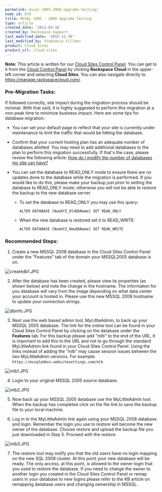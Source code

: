 ```yaml
---
permalink: mssql-2005-2008-upgrade-testing/
node_id: 679
title: MSSQL 2005 - 2008 Upgrade Testing
type: article
created_date: '2011-03-16'
created_by: Rackspace Support
last_modified_date: '2015-12-30'
last_modified_by: Stephanie Fillmon
product: Cloud Sites
product_url: cloud-sites
---
```


**Note:** This article is written for our [Cloud Sites Control Panel](https://manage.rackspacecloud.com/). You can get to it from the [Cloud Control Panel](https://mycloud.rackspace.com) by clicking **Rackspace Cloud** in the upper-left corner and selecting **Cloud Sites**. You can also navigate directly to <https://manage.rackspacecloud.com/>.

### Pre-Migration Tasks:

If followed correctly, site impact during the migration process should
be minimal. With that said, it is highly suggested to perform this
migration at a non-peak time to minimize business impact. Here are some
tips for database migration:

-   You can set your default page to reflect that your site is currently
    under maintenance to limit the traffic that would be hitting
    the database.

-   Confirm that your current hosting plan has an adequate number of
    databases allotted. You may need to add additional databases to the
    plan to perform this migration successfully. If that's the case,
    please review the following article: [How do I modify the number of databases my site can have?](https://community.rackspace.com/products/f/26/t/285)

-   You can set the database to READ_ONLY mode to ensure there are no
    updates done to the database while the migration is performed. If
    you would like to do this, please make your backup *just prior* to
    setting the database to READ_ONLY mode; otherwise you will not be
    able to restore the backup to the new database server.
    -   To set the database to READ_ONLY you may use this query:

            ALTER DATABASE [NumXYZ_OldDbName] SET READ_ONLY

    -   When the new database is restored set it to READ_WRITE:

            ALTER DATABASE [NumXYZ_NewDbName] SET READ_WRITE

### Recommended Steps:

1. Create a new MSSQL 2008 database in the Cloud Sites Control Panel
under the "Features" tab of the domain your MSSQL2005 database is on.

  <img src="http://c0476992.cdn.cloudfiles.rackspacecloud.com/createdb1.JPG" alt="createdb1.JPG" />

2. After the database has been created, please view its properties (as
shown below) and note the change in the hostname. The information for
you database will vary from the image depending on what data center your
account is hosted in. Please use this new MSSQL 2008 hostname to update
your connection strings.

  <img src="http://c0476992.cdn.cloudfiles.rackspacecloud.com/dbinfo.JPG" alt="dbinfo.JPG" />

3. Next use the web based admin tool, MyLittleAdmin, to back up your
MSSQL 2005 database. The link for the online tool can be found in your
Cloud Sites Control Panel by clicking on the database under the
**Features** tab. For this backup please add "mlb" to the end of the
URL. It is important to add this to the URL and not to go through the
standard MyLittleAdmin link found in your Cloud Sites Control Panel.
Using the links instead of adding the "mlb" may cause session issues
between the two MyLittleAdmin versions. For example:
`https://mssqladmin.websitesettings.com/mlb`

  <img src="http://c0476992.cdn.cloudfiles.rackspacecloud.com/mlb1.JPG" alt="mlb1.JPG" />

4. Login to your original MSSQL 2005 source database.

  <img src="http://c0476992.cdn.cloudfiles.rackspacecloud.com/mlb2.JPG" alt="mlb2.JPG" />

5. Now back up your MSSQL 2005 database use the MyLittleAdmin tool. When
the backup has completed click on the file link to save the backup file
to your local machine.

6. Log in to the MyLittleAdmin link again using your MSSQL 2008 database
and login. Remember the login you use to restore will become the new
owner of the database. Choose restore and upload the backup file you
just downloaded in Step 5. Proceed with the restore.

  <img src="http://c0476992.cdn.cloudfiles.rackspacecloud.com/mlb3.JPG" alt="mlb3.JPG" />

7. The restore tool may notify you that the old users have no login
mapping on the new SQL 2008 cluster. At this point your new database
will be ready. The only access, at this point, is allowed to the owner
login that you used to restore the database. If you need to change the
owner to another login you created in the Cloud Sites Control Panel or
remap users in your database to new logins please refer to the KB
article on remapping database users and changing ownership in MSSQL.
